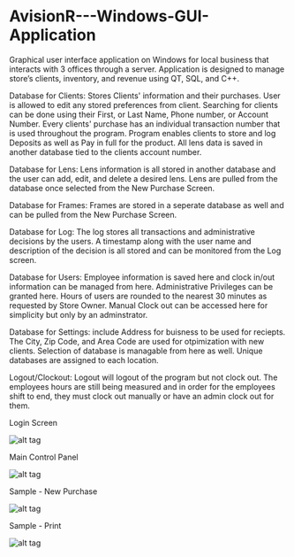 # AvisionR---Windows-GUI-Application

Graphical user interface application on Windows for local business that interacts with 
3 offices through a server. Application is designed to manage store’s clients, inventory,
and revenue using QT, SQL, and C++.

Database for Clients: Stores Clients' information and their purchases. User is allowed to edit any stored preferences from client. Searching for clients can be done using their First, or Last Name, Phone number, or Account Number. Every clients' purchase has an individual transaction number that is used throughout the program. Program enables clients to store and log Deposits as well as Pay in full for the product. All lens data is saved in another database tied to the clients account number.

Database for Lens: Lens information is all stored in another database and the user can add, edit, and delete a desired lens. Lens are pulled from the database once selected from the New Purchase Screen.

Database for Frames: Frames are stored in a seperate database as well and can be pulled from the New Purchase Screen.

Database for Log: The log stores all transactions and administrative decisions by the users. A timestamp along with the user name and description of the decision is all stored and can be monitored from the Log screen.

Database for Users: Employee information is saved here and clock in/out information can be managed from here. Administrative Privileges can be granted here. Hours of users are rounded to the nearest 30 minutes as requested by Store Owner. Manual Clock out can be accessed here for simplicity but only by an adminstrator.

Database for Settings: include Address for buisness to be used for reciepts. The City, Zip Code, and Area Code are used for otpimization with new clients. Selection of database is managable from here as well. Unique databases are assigned to each location.

Logout/Clockout: Logout will logout of the program but not clock out. The employees hours are still being measured and in order for the employees shift to end, they must clock out manually or have an admin clock out for them.

Login Screen

![alt tag](http://i.imgur.com/peVwED7.png)

Main Control Panel

![alt tag](http://i.imgur.com/5dXDN1C.png)

Sample - New Purchase

![alt tag](http://i.imgur.com/fNCaEeP.png)

Sample - Print

![alt tag](http://i.imgur.com/VlFG6zg.png)
